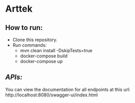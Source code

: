 # Arttek

## How to run:
* Clone this repository.
* Run commands:
    * mvn clean install -DskipTests=true
    * docker-compose build
    * docker-compose up

## *APIs:*
You can view the documentation for all endpoints at this url: http://localhost:8080/swagger-ui/index.html
